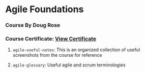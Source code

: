 # Agile Foundations
### Course By Doug Rose
### Course Certificate: [View Certificate](https://github.com/ashshekhar/agile-foundations/tree/master/completion-certificate)

 1. `agile-useful-notes`: This is an organized collection of useful screenshots from the course for reference
 
 2. `agile-glossary`: Useful agile and scrum terminologies
